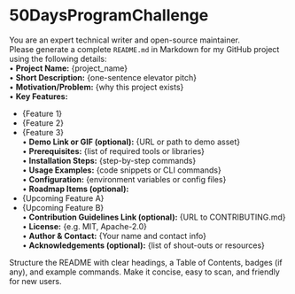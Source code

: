 # 50DaysProgramChallenge

You are an expert technical writer and open-source maintainer.  
Please generate a complete `README.md` in Markdown for my GitHub project using the following details:   
 • **Project Name:** {project_name}  
 • **Short Description:** {one-sentence elevator pitch}  
 • **Motivation/Problem:** {why this project exists}  
 • **Key Features:**  
   - {Feature 1}  
   - {Feature 2}  
   - {Feature 3}  
 • **Demo Link or GIF (optional):** {URL or path to demo asset}  
 • **Prerequisites:** {list of required tools or libraries}  
 • **Installation Steps:** {step-by-step commands}  
 • **Usage Examples:** {code snippets or CLI commands}  
 • **Configuration:** {environment variables or config files}  
 • **Roadmap Items (optional):**  
   - {Upcoming Feature A}  
   - {Upcoming Feature B}  
 • **Contribution Guidelines Link (optional):** {URL to CONTRIBUTING.md}  
 • **License:** {e.g. MIT, Apache-2.0}  
 • **Author & Contact:** {Your name and contact info}  
 • **Acknowledgements (optional):** {list of shout-outs or resources}  
 
 Structure the README with clear headings, a Table of Contents, badges (if any), and example commands. Make it concise, easy to scan, and friendly for new users.




